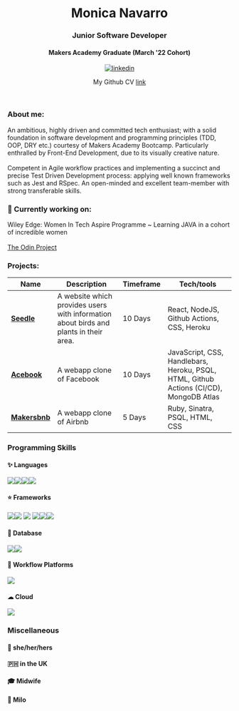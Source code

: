 <h1 align="center"> Monica Navarro </h1>
<h3 align="center"> Junior Software Developer</h3>
<h4 align="center">Makers Academy Graduate (March '22 Cohort)</h4>

<div align="center">
 <a href="https://www.linkedin.com/in/monica-navarro-8a6939238/">
    <img alt="linkedin" title="My LinkedIn Page" src="https://img.shields.io/badge/LinkedIn-0077B5?style=for-the-badge&logo=linkedin&logoColor=white"></a>
    
   My Github CV [link](https://github.com/monenavarro/CV)
 
 </div><p> &nbsp </p>

### About me:
An ambitious, highly driven and committed tech enthusiast; with a solid foundation in software development and programming principles (TDD, OOP, DRY etc.) courtesy of Makers Academy Bootcamp. Particularly enthralled by Front-End Development, due to its visually creative nature. <br />
<br />
Competent in Agile workflow practices and implementing a succinct and precise Test Driven Development process: applying well known frameworks such as Jest and RSpec. An open-minded and excellent team-member with strong transferable skills. 

### 🌱 Currently working on:
Wiley Edge: Women In Tech Aspire Programme ~ Learning JAVA in a cohort of incredible women <br />
<br />
                             [The Odin Project](https://www.theodinproject.com/paths/full-stack-javascript)      


### Projects:

| Name                         | Description        | Timeframe             | Tech/tools            |
| ---------------------------- | -----------------   | --------------                | -----------------     |
| **[Seedle](https://github.com/monenavarro/seedle.git)**  | A website which provides users with information about birds and plants in their area. |  10 Days   |  React, NodeJS, Github Actions, CSS, Heroku    |
| **[Acebook](https://github.com/monenavarro/acebook-zark-muckerberg.git)**|   A webapp clone of Facebook |  10 Days  |  JavaScript, CSS, Handlebars, Heroku, PSQL, HTML, Github Actions (CI/CD), MongoDB Atlas  |
| **[Makersbnb](https://github.com/monenavarro/makers_bnb.git)**  |  A webapp clone of Airbnb  |  5 Days   |  Ruby, Sinatra, PSQL, HTML, CSS  |



### Programming Skills

#### ✨ Languages 

 <img src="https://img.shields.io/badge/Ruby-CC342D?style=for-the-badge&logo=ruby&logoColor=white" /><img src="https://img.shields.io/badge/JavaScript-323330?style=for-the-badge&logo=javascript&logoColor=F7DF1E" /><img src="https://img.shields.io/badge/HTML5-E34F26?style=for-the-badge&logo=html5&logoColor=white" /><img src="https://img.shields.io/badge/CSS3-1572B6?style=for-the-badge&logo=css3&logoColor=white" /> 

#### ⭐ Frameworks 

<img src="https://img.shields.io/badge/Cypress-17202C?style=for-the-badge&logo=cypress&logoColor=white" /><img src="https://img.shields.io/badge/Jest-C21325?style=for-the-badge&logo=jest&logoColor=white" />
<img src="https://img.shields.io/badge/Jasmine-8A4182?style=for-the-badge&logo=Jasmine&logoColor=white" />
<img src="https://img.shields.io/badge/Node.js-339933?style=for-the-badge&logo=nodedotjs&logoColor=white" /><img src="https://img.shields.io/badge/Express.js-000000?style=for-the-badge&logo=express&logoColor=white" /><img src="https://img.shields.io/badge/React-20232A?style=for-the-badge&logo=react&logoColor=61DAFB" /> 


#### 🧩 Database 

<img src="https://img.shields.io/badge/MongoDB-4EA94B?style=for-the-badge&logo=mongodb&logoColor=white" /><img src="https://img.shields.io/badge/PostgreSQL-316192?style=for-the-badge&logo=postgresql&logoColor=white" /> 


#### 🎩 Workflow Platforms
<img src="https://img.shields.io/badge/GitHub_Actions-2088FF?style=for-the-badge&logo=github-actions&logoColor=white" />

#### ☁ Cloud
<img src="https://img.shields.io/badge/Heroku-430098?style=for-the-badge&logo=heroku&logoColor=white" />

### Miscellaneous

#### 🧡 she/her/hers
#### 🇵🇭 in the UK
#### 🎓 Midwife
#### 🐶 Milo

<!--
**monenavarro/monenavarro** is a ✨ _special_ ✨ repository because its `README.md` (this file) appears on your GitHub profile.

Here are some ideas to get you started:

- 🔭 I’m currently working on ...
- 🌱 I’m currently learning ...
- 👯 I’m looking to collaborate on ...
- 🤔 I’m looking for help with ...
- 💬 Ask me about ...
- 📫 How to reach me: ...
- 😄 Pronouns: ...
- ⚡ Fun fact: ...
-->
